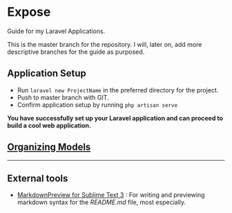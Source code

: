 # Expose
Guide for my Laravel Applications.

This is the master branch for the repository. I will, later on, add more descriptive branches for the guide as purposed.

## Application Setup
- Run `laravel new ProjectName` in the preferred directory for the project.
- Push to master branch with GIT.
- Confirm application setup by running `php artisan serve`

**You have successfully set up your Laravel application and can proceed to build a cool web application.**

## [Organizing Models](https://github.com/Lavendar77/Expose/tree/organizing-models)

---
## External tools
- [MarkdownPreview for Sublime Text 3](https://facelessuser.github.io/MarkdownPreview/)
: For writing and previewing markdown syntax for the *README.md* file, most especially.